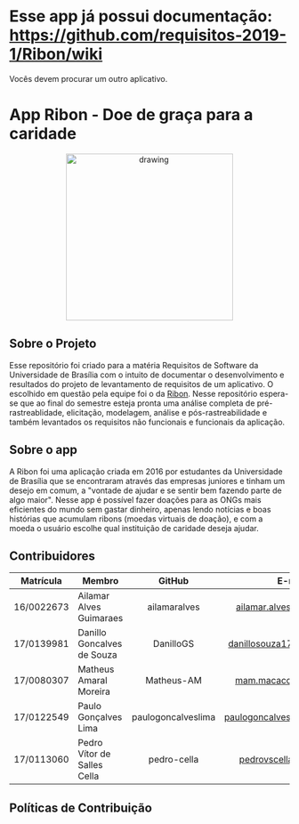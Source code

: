 # Esse app já possui documentação: https://github.com/requisitos-2019-1/Ribon/wiki

Vocês devem procurar um outro aplicativo. 


# App Ribon - Doe de graça para a caridade

<p align="center">
    <img src="https://lh3.googleusercontent.com/LGl1CcC-8JJ5QbnFF1k9qG_3TnpLD1hLSP2GjuNyTPGCDF_pMCWvnUOhzHkEQR5qfqA6" alt="drawing" width="300"/>
</p>


## Sobre o Projeto

Esse repositório foi criado para a matéria Requisitos de Software da Universidade de Brasília com o intuito de documentar o desenvolvimento e resultados do projeto de levantamento de requisitos de um aplicativo. O escolhido em questão pela equipe foi o da [Ribon](https://play.google.com/store/apps/details?id=com.app.ribon&hl=pt_BR). Nesse repositório espera-se que ao final do semestre esteja pronta uma análise completa de pré-rastreablidade, elicitação, modelagem, análise e pós-rastreabilidade e também levantados os requisitos não funcionais e funcionais da aplicação.

## Sobre o app

A Ribon foi uma aplicação criada em 2016 por estudantes da Universidade de Brasília que se encontraram através das empresas juniores e tinham um desejo em comum, a "vontade de ajudar e se sentir bem fazendo parte de algo maior". Nesse app é possível fazer doações para as ONGs mais eficientes do mundo sem gastar dinheiro, apenas lendo notícias e boas histórias que acumulam ribons (moedas virtuais de doação), e com a moeda o usuário escolhe qual instituição de caridade deseja ajudar.

## Contribuidores

Matrícula| Membro | GitHub | E-mail 
 :-----: | ------ | :----: | :----: 
16/0022673 | Ailamar Alves Guimaraes | ailamaralves | ailamar.alvesg@gmail.com 
17/0139981 | Danillo Goncalves de Souza | DanilloGS | danillosouza1704@gmail.com 
17/0080307 | Matheus Amaral Moreira | Matheus-AM | mam.macacod@gmail.com 
17/0122549 | Paulo Gonçalves Lima | paulogoncalveslima | paulogoncalves436@gmail.com 
17/0113060 | Pedro Vítor de Salles Cella | pedro-cella | pedrovscella@gmail.com 

## Políticas de Contribuição
